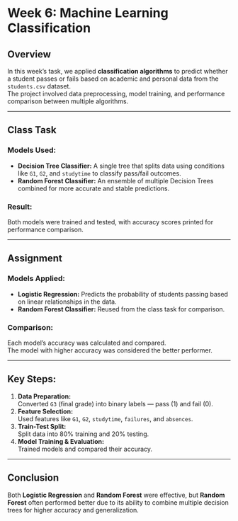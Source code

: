 # Week 6: Machine Learning Classification

## Overview
In this week’s task, we applied **classification algorithms** to predict whether a student passes or fails based on academic and personal data from the `students.csv` dataset.  
The project involved data preprocessing, model training, and performance comparison between multiple algorithms.

---

## Class Task
### Models Used:
- **Decision Tree Classifier:** A single tree that splits data using conditions like `G1`, `G2`, and `studytime` to classify pass/fail outcomes.  
- **Random Forest Classifier:** An ensemble of multiple Decision Trees combined for more accurate and stable predictions.

### Result:
Both models were trained and tested, with accuracy scores printed for performance comparison.

---

## Assignment
### Models Applied:
- **Logistic Regression:** Predicts the probability of students passing based on linear relationships in the data.  
- **Random Forest Classifier:** Reused from the class task for comparison.

### Comparison:
Each model’s accuracy was calculated and compared.  
The model with higher accuracy was considered the better performer.

---

## Key Steps:
1. **Data Preparation:**  
   Converted `G3` (final grade) into binary labels — pass (1) and fail (0).
2. **Feature Selection:**  
   Used features like `G1`, `G2`, `studytime`, `failures`, and `absences`.
3. **Train-Test Split:**  
   Split data into 80% training and 20% testing.
4. **Model Training & Evaluation:**  
   Trained models and compared their accuracy.

---

## Conclusion
Both **Logistic Regression** and **Random Forest** were effective, but **Random Forest** often performed better due to its ability to combine multiple decision trees for higher accuracy and generalization.

